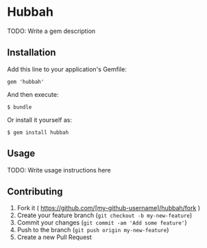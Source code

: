 # Hubbah

TODO: Write a gem description

## Installation

Add this line to your application's Gemfile:

    gem 'hubbah'

And then execute:

    $ bundle

Or install it yourself as:

    $ gem install hubbah

## Usage

TODO: Write usage instructions here

## Contributing

1. Fork it ( https://github.com/[my-github-username]/hubbah/fork )
2. Create your feature branch (`git checkout -b my-new-feature`)
3. Commit your changes (`git commit -am 'Add some feature'`)
4. Push to the branch (`git push origin my-new-feature`)
5. Create a new Pull Request
